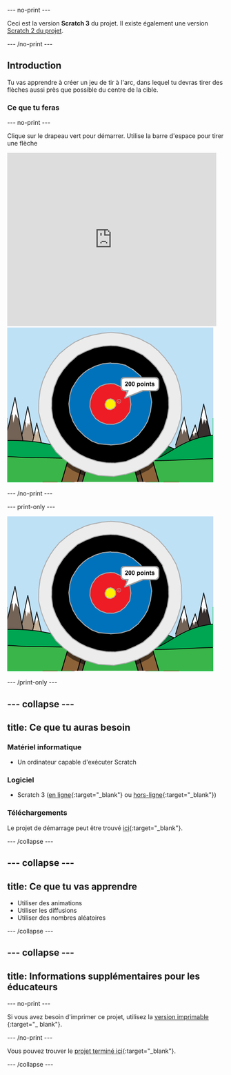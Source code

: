 \--- no-print \---

Ceci est la version **Scratch 3** du projet. Il existe également une version [Scratch 2 du projet](https://projects.raspberrypi.org/en/projects/archery-scratch2).

\--- /no-print \---

## Introduction

Tu vas apprendre à créer un jeu de tir à l'arc, dans lequel tu devras tirer des flèches aussi près que possible du centre de la cible.

### Ce que tu feras

\--- no-print \---

Clique sur le drapeau vert pour démarrer. Utilise la barre d'espace pour tirer une flèche

<div class="scratch-preview">
  <iframe allowtransparency="true" width="485" height="402" src="https://scratch.mit.edu/projects/embed/114760038/?autostart=false" frameborder="0" scrolling="no"></iframe>
  <img src="images/archery-final.png">
</div>

\--- /no-print \---

\--- print-only \---

![projet terminé](images/archery-final.png)

\--- /print-only \---

## \--- collapse \---

## title: Ce que tu auras besoin

### Matériel informatique

+ Un ordinateur capable d'exécuter Scratch

### Logiciel

+ Scratch 3 ([en ligne](http://rpf.io/scratchon){:target="_blank"} ou [hors-ligne](http://rpf.io/scratchoff){:target="_blank"})

### Téléchargements

Le projet de démarrage peut être trouvé [ici](http://rpf.io/p/en/archery-go){:target="_blank"}.

\--- /collapse \---

## \--- collapse \---

## title: Ce que tu vas apprendre

+ Utiliser des animations 
+ Utiliser les diffusions
+ Utiliser des nombres aléatoires

\--- /collapse \---

## \--- collapse \---

## title: Informations supplémentaires pour les éducateurs

\--- no-print \---

Si vous avez besoin d'imprimer ce projet, utilisez la [version imprimable](https://projects.raspberrypi.org/en/projects/archery/print) {:target="_ blank"}.

\--- /no-print \---

Vous pouvez trouver le [projet terminé ici](http://rpf.io/p/en/archery-get){:target="_blank"}.

\--- /collapse \---